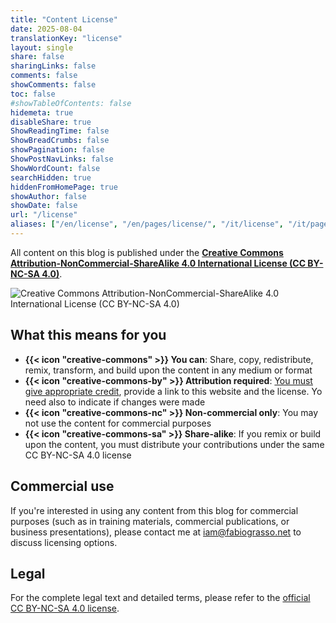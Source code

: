 ```yaml
---
title: "Content License"
date: 2025-08-04
translationKey: "license"
layout: single
share: false
sharingLinks: false
comments: false
showComments: false
toc: false
#showTableOfContents: false
hidemeta: true
disableShare: true
ShowReadingTime: false
ShowBreadCrumbs: false
showPagination: false
ShowPostNavLinks: false
ShowWordCount: false
searchHidden: true
hiddenFromHomePage: true
showAuthor: false
showDate: false
url: "/license"
aliases: ["/en/license", "/en/pages/license/", "/it/license", "/it/pages/license/", "/fr/license", "/fr/pages/license/"]
---
```


All content on this blog is published under the <a href="https://creativecommons.org/licenses/by-nc-sa/4.0/" rel="license external nofollow noopener noreffer" target="_blank">**Creative Commons Attribution-NonCommercial-ShareAlike 4.0 International License (CC BY-NC-SA 4.0)**</a>.

![Creative Commons Attribution-NonCommercial-ShareAlike 4.0 International License (CC BY-NC-SA 4.0)](/img/CC_BY-NC-SA.svg)

## What this means for you

- **{{< icon "creative-commons" >}} You can**: Share, copy, redistribute, remix, transform, and build upon the content in any medium or format
- **{{< icon "creative-commons-by" >}} Attribution required**: <ins>You must give appropriate credit</ins>, provide a link to this website and the license. Yo need also to indicate if changes were made
- **{{< icon "creative-commons-nc" >}} Non-commercial only**: You may not use the content for commercial purposes
- **{{< icon "creative-commons-sa" >}} Share-alike**: If you remix or build upon the content, you must distribute your contributions under the same CC BY-NC-SA 4.0 license

## Commercial use
If you're interested in using any content from this blog for commercial purposes (such as in training materials, commercial publications, or business presentations), please contact me at [iam@fabiograsso.net](mailto:iam@fabiograsso.net) to discuss licensing options.

## Legal

For the complete legal text and detailed terms, please refer to the <a href="https://creativecommons.org/licenses/by-nc-sa/4.0/" rel="license external nofollow noopener noreffer"  target="_blank">official CC BY-NC-SA 4.0 license</a>.